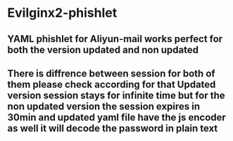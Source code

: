 # Evilginx2-phishlet
YAML phishlet for Aliyun-mail 
works perfect for both the version updated and non updated 
----------------------------------------------------------------------------------------
There is diffrence between session for both of them please check according for that 
Updated version session stays for infinite time but for the non updated version the session 
expires in 30min and updated yaml file have the js encoder as well it will decode the password in plain text
-----------------------------------------------------------------------------------------
